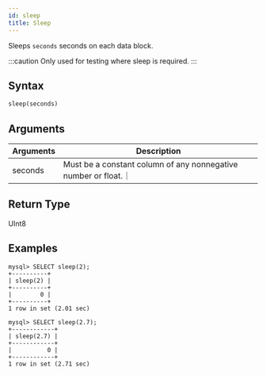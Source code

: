 ```yaml
---
id: sleep
title: Sleep
---
```


Sleeps `seconds` seconds on each data block.

:::caution
Only used for testing where sleep is required.
:::

## Syntax

```sql
sleep(seconds)
```

## Arguments

| Arguments | Description                                                     |
| --------- | --------------------------------------------------------------- |
| seconds   | Must be a constant column of any nonnegative number or float.｜ |

## Return Type

UInt8

## Examples

```
mysql> SELECT sleep(2);
+----------+
| sleep(2) |
+----------+
|        0 |
+----------+
1 row in set (2.01 sec)

mysql> SELECT sleep(2.7);
+------------+
| sleep(2.7) |
+------------+
|          0 |
+------------+
1 row in set (2.71 sec)
```

